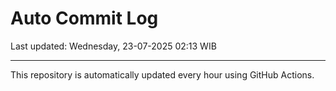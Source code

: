 # Auto Commit Log

Last updated: Wednesday, 23-07-2025 02:13 WIB

---

This repository is automatically updated every hour using GitHub Actions.
